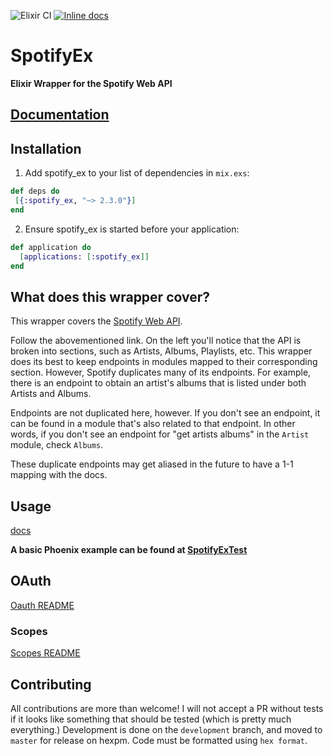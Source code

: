 ![Elixir CI](https://github.com/jsncmgs1/spotify_ex/workflows/Elixir%20CI/badge.svg)
[![Inline docs](http://inch-ci.org/github/jsncmgs1/spotify_ex.svg?branch=master)](http://inch-ci.org/github/jsncmgs1/spotify_ex)

# SpotifyEx
**Elixir Wrapper for the Spotify Web API**

## [Documentation](https://hexdocs.pm/spotify_ex/api-reference.html)

## Installation

1. Add spotify_ex to your list of dependencies in `mix.exs`:

```elixir
def deps do
 [{:spotify_ex, "~> 2.3.0"}]
end
 ```

2. Ensure spotify_ex is started before your application:

```elixir
def application do
  [applications: [:spotify_ex]]
end
```

## What does this wrapper cover?

This wrapper covers the [Spotify Web
API](https://developer.spotify.com/web-api/endpoint-reference/).

Follow the abovementioned link. On the left you'll notice that the API is broken into
sections, such as Artists, Albums, Playlists, etc. This wrapper does its best
to keep endpoints in modules mapped to their corresponding section. However,
Spotify duplicates many of its endpoints. For example, there is an endpoint to
obtain an artist's albums that is listed under both Artists and Albums. 

Endpoints are not duplicated here, however. If you don't see an endpoint, it can be found in a
module that's also related to that endpoint. In other words, if you don't see an endpoint for "get artists albums"
in the `Artist` module, check `Albums`.

These duplicate endpoints may get aliased in the future to have a 1-1 mapping
with the docs.

## Usage

[docs](https://hexdocs.pm/spotify_ex/api-reference.html)

**A basic Phoenix example can be found at
[SpotifyExTest](http://www.github.com/jsncmgs1/spotify_ex_test)**

## OAuth
[Oauth README](https://github.com/jsncmgs1/spotify_ex/blob/master/docs/oauth.md)

### Scopes

[Scopes README](https://github.com/jsncmgs1/spotify_ex/blob/master/docs/scopes.md)

## Contributing

All contributions are more than welcome! I will not accept a PR without tests
if it looks like something that should be tested (which is pretty much
everything.) Development is done on the `development` branch, and moved to
`master` for release on hexpm. Code must be formatted using `hex format`.
